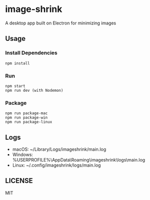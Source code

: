 # image-shrink

A desktop app built on Electron for minimizing images

## Usage

### Install Dependencies

```
npm install
```

### Run

```
npm start
npm run dev (with Nodemon)
```

### Package

```
npm run package-mac
npm run package-win
npm run package-linux
```

## Logs

- macOS: ~/Library/Logs/imageshrink/main.log
- Windows: %USERPROFILE%\AppData\Roaming\imageshrink\logs\main.log
- Linux: ~/.config/imageshrink/logs/main.log

## LICENSE

MIT
